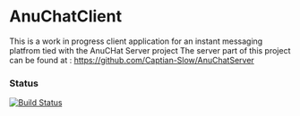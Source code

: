 # AnuChatClient
This is a work in progress client application for an instant messaging platfrom tied with the AnuCHat Server project
The server part of this project can be found at : https://github.com/Captian-Slow/AnuChatServer

### Status
[![Build Status](https://travis-ci.org/simkimsia/UtilityBehaviors.png)](about:blank)
